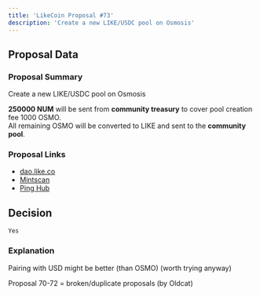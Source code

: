 ```yaml
---
title: 'LikeCoin Proposal #73'
description: 'Create a new LIKE/USDC pool on Osmosis'
---
```


## Proposal Data

### Proposal Summary
Create a new LIKE/USDC pool on Osmosis  

**250000 NUM** will be sent from **community treasury** to cover pool creation fee 1000 OSMO.  
All remaining OSMO will be converted to LIKE and sent to the **community pool**.  

### Proposal Links
- [dao.like.co](https://dao.like.co/proposals/73)
- [Mintscan](https://www.mintscan.io/likecoin/proposals/73)
- [Ping Hub](https://ping.pub/likecoin/gov/73)


## Decision
`Yes`

### Explanation
Pairing with USD might be better (than OSMO) (worth trying anyway)  

Proposal 70-72 = broken/duplicate proposals (by Oldcat)  
